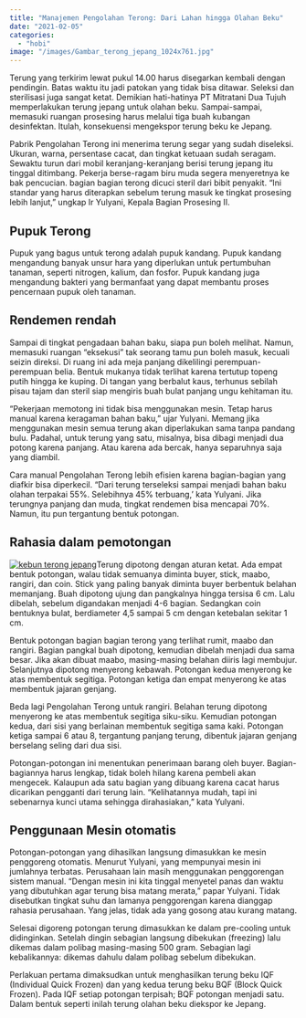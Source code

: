 ```yaml
---
title: "Manajemen Pengolahan Terong: Dari Lahan hingga Olahan Beku"
date: "2021-02-05"
categories: 
  - "hobi"
image: "/images/Gambar_terong_jepang_1024x761.jpg"
---
```


Terung yang terkirim lewat pukul 14.00 harus disegarkan kembali dengan pendingin. Batas waktu itu jadi patokan yang tidak bisa ditawar. Seleksi dan sterilisasi juga sangat ketat. Demikian hati-hatinya PT Mitratani Dua Tujuh memperlakukan terung jepang untuk olahan beku. Sampai-sampai, memasuki ruangan prosesing harus melalui tiga buah kubangan desinfektan. Itulah, konsekuensi mengekspor terung beku ke Jepang.

Pabrik Pengolahan Terong ini menerima terung segar yang sudah diseleksi. Ukuran, warna, persentase cacat, dan tingkat ketuaan sudah seragam. Sewaktu turun dari mobil keranjang-keranjang berisi terung jepang itu tinggal ditimbang. Pekerja berse-ragam biru muda segera menyeretnya ke bak pencucian. bagian bagian terong dicuci steril dari bibit penyakit. “Ini standar yang harus diterapkan sebelum terung masuk ke tingkat prosesing lebih lanjut,” ungkap Ir Yulyani, Kepala Bagian Prosesing II.

## Pupuk Terong

Pupuk yang bagus untuk terong adalah pupuk kandang. Pupuk kandang mengandung banyak unsur hara yang diperlukan untuk pertumbuhan tanaman, seperti nitrogen, kalium, dan fosfor. Pupuk kandang juga mengandung bakteri yang bermanfaat yang dapat membantu proses pencernaan pupuk oleh tanaman.

## Rendemen rendah

Sampai di tingkat pengadaan bahan baku, siapa pun boleh melihat. Namun, memasuki ruangan “eksekusi” tak seorang tamu pun boleh masuk, kecuali seizin direksi. Di ruang ini ada meja panjang dikelilingi perempuan-perempuan belia. Bentuk mukanya tidak terlihat karena tertutup topeng putih hingga ke kuping. Di tangan yang berbalut kaus, terhunus sebilah pisau tajam dan steril siap mengiris buah bulat panjang ungu kehitaman itu.

“Pekerjaan memotong ini tidak bisa menggunakan mesin. Tetap harus manual karena keragaman bahan baku,” ujar Yulyani. Memang jika menggunakan mesin semua terung akan diperlakukan sama tanpa pandang bulu. Padahal, untuk terung yang satu, misalnya, bisa dibagi menjadi dua potong karena panjang. Atau karena ada bercak, hanya separuhnya saja yang diambil.

Cara manual Pengolahan Terong lebih efisien karena bagian-bagian yang diafkir bisa diperkecil. “Dari terung terseleksi sampai menjadi bahan baku olahan terpakai 55%. Selebihnya 45% terbuang,’ kata Yulyani. Jika terungnya panjang dan muda, tingkat rendemen bisa mencapai 70%. Namun, itu pun tergantung bentuk potongan.

## Rahasia dalam pemotongan

[![kebun terong jepang](/images/Gambar_terong-jepang_1024x724.jpg)](http://localhost/mitra/wp-content/uploads/2021/02/Gambar_terong-jepang_1024x724.jpg)Terung dipotong dengan aturan ketat. Ada empat bentuk potongan, walau tidak semuanya diminta buyer, stick, maabo, rangiri, dan coin. Stick yang paling banyak diminta buyer berbentuk belahan memanjang. Buah dipotong ujung dan pangkalnya hingga tersisa 6 cm. Lalu dibelah, sebelum digandakan menjadi 4-6 bagian. Sedangkan coin bentuknya bulat, berdiameter 4,5 sampai 5 cm dengan ketebalan sekitar 1 cm.

Bentuk potongan bagian bagian terong yang terlihat rumit, maabo dan rangiri. Bagian pangkal buah dipotong, kemudian dibelah menjadi dua sama besar. Jika akan dibuat maabo, masing-masing belahan diiris lagi membujur. Selanjutnya dipotong menyerong kebawah. Potongan kedua menyerong ke atas membentuk segitiga. Potongan ketiga dan empat menyerong ke atas membentuk jajaran genjang.

Beda lagi Pengolahan Terong untuk rangiri. Belahan terung dipotong menyerong ke atas membentuk segitiga siku-siku. Kemudian potongan kedua, dari sisi yang berlainan membentuk segitiga sama kaki. Potongan ketiga sampai 6 atau 8, tergantung panjang terung, dibentuk jajaran genjang berselang seling dari dua sisi.

Potongan-potongan ini menentukan penerimaan barang oleh buyer. Bagian-bagiannya harus lengkap, tidak boleh hilang karena pembeli akan mengecek. Kalaupun ada satu bagian yang dibuang karena cacat harus dicarikan pengganti dari terung lain. “Kelihatannya mudah, tapi ini sebenarnya kunci utama sehingga dirahasiakan,” kata Yulyani.

## Penggunaan Mesin otomatis

Potongan-potongan yang dihasilkan langsung dimasukkan ke mesin penggoreng otomatis. Menurut Yulyani, yang mempunyai mesin ini jumlahnya terbatas. Perusahaan lain masih menggunakan penggorengan sistem manual. “Dengan mesin ini kita tinggal menyetel panas dan waktu yang dibutuhkan agar terung bisa matang merata,” papar Yulyani. Tidak disebutkan tingkat suhu dan lamanya penggorengan karena dianggap rahasia perusahaan. Yang jelas, tidak ada yang gosong atau kurang matang.

Selesai digoreng potongan terung dimasukkan ke dalam pre-cooling untuk didinginkan. Setelah dingin sebagian langsung dibekukan (freezing) lalu dikemas dalam polibag masing-masing 500 gram. Sebagian lagi kebalikannya: dikemas dahulu dalam polibag sebelum dibekukan.

Perlakuan pertama dimaksudkan untuk menghasilkan terung beku IQF (Individual Quick Frozen) dan yang kedua terung beku BQF (Block Quick Frozen). Pada IQF setiap potongan terpisah; BQF potongan menjadi satu. Dalam bentuk seperti inilah terung olahan beku diekspor ke Jepang.
